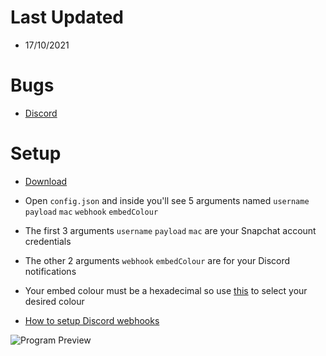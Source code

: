 # Last Updated
* 17/10/2021

# Bugs
* [Discord](https://discord.gg/tSaSxa7gAH)

# Setup
* [Download](https://github.com/killed/Snapchat-Monitor/releases/tag/v1)

* Open `config.json` and inside you'll see 5 arguments named `username` `payload` `mac` `webhook` `embedColour`

* The first 3 arguments `username` `payload` `mac` are your Snapchat account credentials

* The other 2 arguments `webhook` `embedColour` are for your Discord notifications

* Your embed colour must be a hexadecimal so use [this](https://www.mathsisfun.com/hexadecimal-decimal-colors.html) to select your desired colour

* [How to setup Discord webhooks](https://support.discord.com/hc/en-us/articles/228383668-Intro-to-Webhooks)

![Program Preview](https://i.imgur.com/AhmHv9J.png)
